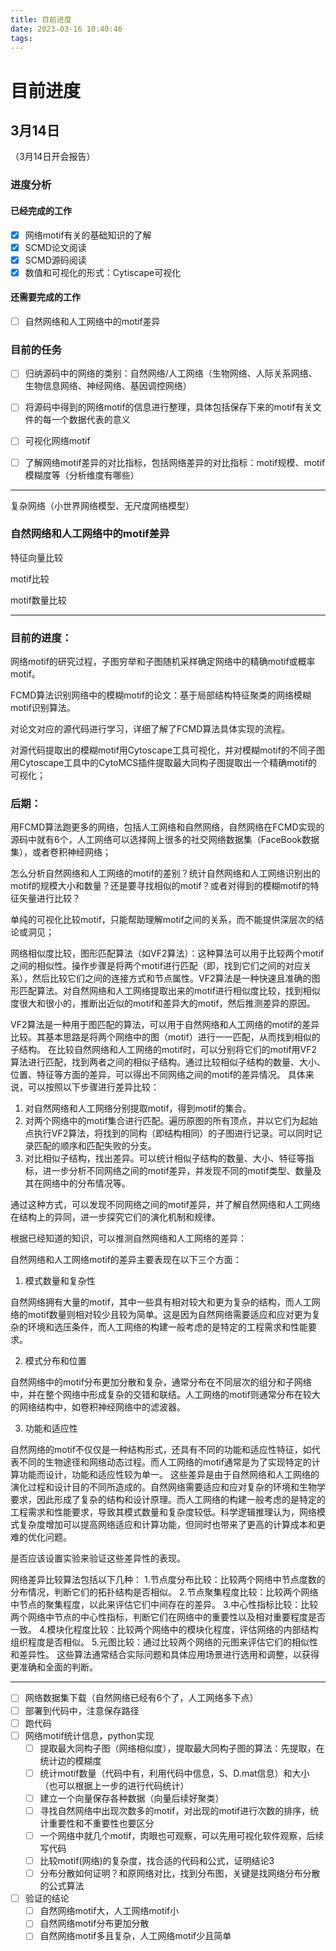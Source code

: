 ```yaml
---
title: 目前进度
date: 2023-03-16 10:40:46
tags:
---
```


# 目前进度

## 3月14日

（3月14日开会报告）

### 进度分析

#### 已经完成的工作

-   [x] 网络motif有关的基础知识的了解
-   [x] SCMD论文阅读
-   [x] SCMD源码阅读
-   [x] 数值和可视化的形式：Cytiscape可视化

#### 还需要完成的工作

-   [ ] 自然网络和人工网络中的motif差异

### 目前的任务

-   [ ] 归纳源码中的网络的类别：自然网络/人工网络（生物网络、人际关系网络、生物信息网络、神经网络、基因调控网络）

-   [ ] 将源码中得到的网络motif的信息进行整理，具体包括保存下来的motif有关文件的每一个数据代表的意义
-   [ ] 可视化网络motif
-   [ ] 了解网络motif差异的对比指标，包括网络差异的对比指标：motif规模、motif模糊度等（分析维度有哪些）

-----

复杂网络（小世界网络模型、无尺度网络模型）

### 自然网络和人工网络中的motif差异

特征向量比较

motif比较

motif数量比较

--------

### 目前的进度：

网络motif的研究过程，子图穷举和子图随机采样确定网络中的精确motif或概率motif。

FCMD算法识别网络中的模糊motif的论文：基于局部结构特征聚类的网络模糊motif识别算法。

对论文对应的源代码进行学习，详细了解了FCMD算法具体实现的流程。

对源代码提取出的模糊motif用Cytoscape工具可视化，并对模糊motif的不同子图用Cytoscape工具中的CytoMCS插件提取最大同构子图提取出一个精确motif的可视化；

### 后期：

用FCMD算法跑更多的网络，包括人工网络和自然网络，自然网络在FCMD实现的源码中就有6个，人工网络可以选择网上很多的社交网络数据集（FaceBook数据集），或者卷积神经网络；

怎么分析自然网络和人工网络的motif的差别？统计自然网络和人工网络识别出的motif的规模大小和数量？还是要寻找相似的motif？或者对得到的模糊motif的特征矢量进行比较？

单纯的可视化比较motif，只能帮助理解motif之间的关系，而不能提供深层次的结论或洞见；

网络相似度比较，图形匹配算法（如VF2算法）：这种算法可以用于比较两个motif之间的相似性。操作步骤是将两个motif进行匹配（即，找到它们之间的对应关系），然后比较它们之间的连接方式和节点属性。VF2算法是一种快速且准确的图形匹配算法。对自然网络和人工网络提取出来的motif进行相似度比较，找到相似度很大和很小的，推断出近似的motif和差异大的motif，然后推测差异的原因。

VF2算法是一种用于图匹配的算法，可以用于自然网络和人工网络的motif的差异比较。其基本思路是将两个网络中的图（motif）进行一一匹配，从而找到相似的子结构。
在比较自然网络和人工网络的motif时，可以分别将它们的motif用VF2算法进行匹配，找到两者之间的相似子结构。通过比较相似子结构的数量、大小、位置、特征等方面的差异，可以得出不同网络之间的motif的差异情况。
具体来说，可以按照以下步骤进行差异比较：

1.   对自然网络和人工网络分别提取motif，得到motif的集合。
2.   对两个网络中的motif集合进行匹配。遍历原图的所有顶点，并以它们为起始点执行VF2算法，将找到的同构（即结构相同）的子图进行记录。可以同时记录匹配的顺序和匹配失败的分支。
3.   对比相似子结构，找出差异。可以统计相似子结构的数量、大小、特征等指标，进一步分析不同网络之间的motif差异，并发现不同的motif类型、数量及其在网络中的分布情况等。

通过这种方式，可以发现不同网络之间的motif差异，并了解自然网络和人工网络在结构上的异同，进一步探究它们的演化机制和规律。

根据已经知道的知识，可以推测自然网络和人工网络的差异：

自然网络和人工网络motif的差异主要表现在以下三个方面：

1.   模式数量和复杂性

自然网络拥有大量的motif，其中一些具有相对较大和更为复杂的结构，而人工网络的motif数量则相对较少且较为简单。这是因为自然网络需要适应和应对更为复杂的环境和选压条件，而人工网络的构建一般考虑的是特定的工程需求和性能要求。

2.   模式分布和位置

自然网络中的motif分布更加分散和复杂，通常分布在不同层次的组分和子网络中，并在整个网络中形成复杂的交错和联结。人工网络的motif则通常分布在较大的网络结构中，如卷积神经网络中的滤波器。

3.   功能和适应性

自然网络的motif不仅仅是一种结构形式，还具有不同的功能和适应性特征，如代表不同的生物途径和网络动态过程。而人工网络的motif通常是为了实现特定的计算功能而设计，功能和适应性较为单一。
这些差异是由于自然网络和人工网络的演化过程和设计目的不同所造成的。自然网络需要适应和应对复杂的环境和生物学要求，因此形成了复杂的结构和设计原理。而人工网络的构建一般考虑的是特定的工程需求和性能要求，导致其模式数量和复杂度较低。科学逻辑推理认为，网络模式复杂度增加可以提高网络适应和计算功能，但同时也带来了更高的计算成本和更难的优化问题。

是否应该设置实验来验证这些差异性的表现。

网络差异比较算法包括以下几种：
1.节点度分布比较：比较两个网络中节点度数的分布情况，判断它们的拓扑结构是否相似。
2.节点聚集程度比较：比较两个网络中节点的聚集程度，以此来评估它们中间存在的差异。
3.中心性指标比较：比较两个网络中节点的中心性指标，判断它们在网络中的重要性以及相对重要程度是否一致。
4.模块化程度比较：比较两个网络中的模块化程度，评估网络的内部结构组织程度是否相似。
5.元图比较：通过比较两个网络的元图来评估它们的相似性和差异性。
这些算法通常结合实际问题和具体应用场景进行选用和调整，以获得更准确和全面的判断。

----

-   [ ] 网络数据集下载（自然网络已经有6个了，人工网络多下点）
-   [ ] 部署到代码中，注意保存路径
-   [ ] 跑代码
-   [ ] 网络motif统计信息，python实现
    -   [ ] 提取最大同构子图（网络相似度），提取最大同构子图的算法：先提取，在统计边的模糊度
    -   [ ] 统计motif数量（代码中有，利用代码中信息，S、D.mat信息）和大小（也可以根据上一步的进行代码统计）
    -   [ ] 建立一个向量保存各种数据（向量后续好聚类）
    -   [ ] 寻找自然网络中出现次数多的motif，对出现的motif进行次数的排序，统计重要性和不重要性也要区分
    -   [ ] 一个网络中就几个motif，肉眼也可观察，可以先用可视化软件观察，后续写代码
    -   [ ] 比较motif(网络)的复杂度，找合适的代码和公式，证明结论3
    -   [ ] 分布分散如何证明？和原网络对比，找到分布图，关键是找网络分布分散的公式算法
-   [ ] 验证的结论
    -   [ ] 自然网络motif大，人工网络motif小
    -   [ ] 自然网络motif分布更加分散
    -   [ ] 自然网络motif多且复杂，人工网络motif少且简单
